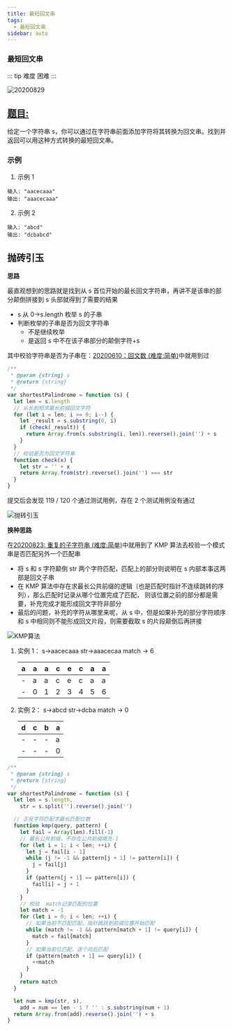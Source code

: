 ```yaml
---
title: 最短回文串
tags:
  - 最短回文串
sidebar: auto
---
```


### 最短回文串

::: tip 难度
困难
:::

![20200829](http://qiniu.gaowenju.com/leecode/banner/20200829.jpg)

## [题目:](https://leetcode-cn.com/problems/shortest-palindrome/)

给定一个字符串 s，你可以通过在字符串前面添加字符将其转换为回文串。找到并返回可以用这种方式转换的最短回文串。

### 示例

1. 示例 1

```
输入: "aacecaaa"
输出: "aaacecaaa"
```

2. 示例 2

```
输入: "abcd"
输出: "dcbabcd"
```

## 抛砖引玉

**思路**

最直观想到的思路就是找到从 s 首位开始的最长回文字符串，再讲不是该串的部分颠倒拼接到 s 头部就得到了需要的结果

- s 从 0->s.length 枚举 s 的子串
- 判断枚举的子串是否为回文字符串
  - 不是继续枚举
  - 是返回 s 中不在该子串部分的颠倒字符+s

其中校验字符串是否为子串在：[20200610：回文数 (难度:简单)](./../202006/20200610.md)中就用到过

```javascript
/**
 * @param {string} s
 * @return {string}
 */
var shortestPalindrome = function (s) {
  let len = s.length
  // 从长到短求最长前缀回文字符
  for (let i = len; i >= 0; i--) {
    let _result = s.substring(0, i)
    if (check(_result)) {
      return Array.from(s.substring(i, len)).reverse().join('') + s
    }
  }
  // 校验是否为回文字符串
  function check(x) {
    let str = '' + x
    return Array.from(str).reverse().join('') === str
  }
}
```

提交后会发现 119 / 120 个通过测试用例，存在 2 个测试用例没有通过

![抛砖引玉](http://qiniu.gaowenju.com/leecode/20200829-1.png)

**换种思路**

在[20200823: 重复的子字符串 (难度:简单)](./20200823.md)中就用到了 KMP 算法去校验一个模式串是否匹配另外一个匹配串

- 将 s 和 s 字符颠倒 str 两个字符匹配，匹配上的部分则说明在 s 内部本事这两部是回文子串
- 在 KMP 算法中存在求最长公共前缀的逻辑（也是匹配时指针不连续跳转的序列），那么匹配时记录从哪个位置完成了匹配，
  则该位置之前的部分都是需要，补充完成才能形成回文字符非部分
- 最后的问题，补充的字符从哪里来呢，从 s 中，但是如果补充的部分字符顺序和 s 中相同则不能形成回文片段，则需要截取 s 的片段颠倒后再拼接

![KMP算法](http://qiniu.gaowenju.com/leecode/20200829.png)

1. 实例 1：
   s->aacecaaa
   str->aaacecaa
   match -> 6

   | a   | a   | a   | c   | e   | c   | a   | a   |
   | --- | --- | --- | --- | --- | --- | --- | --- |
   | -   | a   | a   | c   | e   | c   | a   | a   |
   | -   | 0   | 1   | 2   | 3   | 4   | 5   | 6   |

2. 实例 2：
   s->abcd
   str->dcba
   match -> 0

   | d   | c   | b   | a   |
   | --- | --- | --- | --- |
   | -   | -   | -   | a   |
   | -   | -   | -   | 0   |

```javascript
/**
 * @param {string} s
 * @return {string}
 */
var shortestPalindrome = function (s) {
  let len = s.length,
    str = s.split('').reverse().join('')

  // 正反字符匹配求最长匹配位数
  function kmp(query, pattern) {
    let fail = Array(len).fill(-1)
    // 最长公共前缀，不存在公共前缀填充-1
    for (let i = 1; i < len; ++i) {
      let j = fail[i - 1]
      while (j != -1 && pattern[j + 1] != pattern[i]) {
        j = fail[j]
      }
      if (pattern[j + 1] == pattern[i]) {
        fail[i] = j + 1
      }
    }
    // 校验  match记录匹配的位置
    let match = -1
    for (let i = 0; i < len; ++i) {
      // 如果当前不匹配匹配，指针跳跃到前缀位置开始匹配
      while (match != -1 && pattern[match + 1] != query[i]) {
        match = fail[match]
      }
      // 如果当前位匹配，逐个向后匹配
      if (pattern[match + 1] == query[i]) {
        ++match
      }
    }
    return match
  }

  let num = kmp(str, s),
    add = num == len - 1 ? '' : s.substring(num + 1)
  return Array.from(add).reverse().join('') + s
}
```
